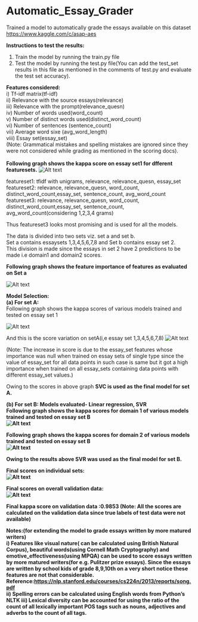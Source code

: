 # Automatic_Essay_Grader

Trained a model to automatically grade the essays available on this dataset
https://www.kaggle.com/c/asap-aes

<b>Instructions to test the results:</b>
1) Train the model by running the train.py file
2) Test the model by running the test.py file(You can add the test_set results in this file as mentioned in the comments of test.py and evaluate the test set accuracy).

<b>Features considered:</b><br>
i) Tf-idf matrix(tf-idf)<br>
ii) Relevance with the source essays(relevance)<br>
iii) Relevance with the prompt(relevance_quesn)<br>
iv) Number of words used(word_count)<br>
v) Number of distinct words used(distinct_word_count)<br>
vi) Number of sentences (sentence_count)<br>
vii) Average word sixe (avg_word_length)<br>
viii) Essay set(essay_set)
<br>
(Note: Grammatical mistakes and spelling mistakes are ignored since they were not considered while grading as mentioned in the scoring docs).
<br><br><b>
Following graph shows the kappa score on essay set1 for dfferent featuresets.</b>
![Alt text](https://github.com/ethicalrushi/automatic_essay_grader/blob/master/featureset_set1.png)

featureset1: tfidf with unigrams, relevance, relevance_quesn, essay_set<br>
featureset2: relevance, relevance_quesn, word_count, distinct_word_count,essay_set, sentence_count, avg_word_count<br>
featureset3: relevance, relevance_quesn, word_count, distinct_word_count,essay_set, sentence_count,                   avg_word_count(considering 1,2,3,4 grams)<br>

Thus featureset3 looks most promising and is used for all the models.<br>

The data is divided into two sets viz. set a and set b.<br>
Set a contains essaysets 1,3,4,5,6,7,8 and Set b contains essay set 2.<br>
This division is made since the essays in set 2 have 2 predictions to be made i.e domain1 and domain2 scores.<br>

<b>Following graph shows the feature importance of features as evaluated on Set a</b><br>

![Alt text](https://github.com/ethicalrushi/automatic_essay_grader/blob/master/feature_importance.png)

<b>Model Selection:</b><br>
<b>(a) For set A:</b>
<br>
Following graph shows the kappa scores of various models trained and tested on essay set 1<br>

![Alt text](https://github.com/ethicalrushi/automatic_essay_grader/blob/master/models_set1.png)

And this is the score variation on setA(i,e essay set 1,3,4,5,6,7,8)
![Alt text](https://github.com/ethicalrushi/automatic_essay_grader/blob/master/models_seta.png)

(Note: The increase in score is due to the essay_set features whose importance was null when trained on essay sets of single type since the value of essay_set for all data points in such case is same but it got a high importance when trained on all essay_sets containing data points with different essay_set values.)

Owing to the scores in above graph <b>SVC is used as the final model for set A.<b>

<b>(b) For set B:</b>
Models evaluated- Linear regression, SVR
<br>
Following graph shows the kappa scores for domain 1 of various models trained and tested on essay set B<br>
![Alt text](https://github.com/ethicalrushi/automatic_essay_grader/blob/master/models_set2_domain1.png)

Following graph shows the kappa scores for domain 2 of various models trained and tested on essay set B<br>
![Alt text](https://github.com/ethicalrushi/automatic_essay_grader/blob/master/models_set2_domain2.png)

Owing to the results above <b>SVR was used as the final model for set B.</b>

<b>Final scores on individual sets:</b><br>
![Alt text](https://github.com/ethicalrushi/automatic_essay_grader/blob/master/different_sets.png)

<b>Final scores on overall validation data:</b><br>
![Alt text](https://github.com/ethicalrushi/automatic_essay_grader/blob/master/final_score.png)

<b>Final kappa score on validation data :0.9853 </b>
(Note: All the scores are calculated on the validation data since true labels of test data were not available)

<b> Notes:</b>(for extending the model to grade essays written by more matured writers)<br>
i) Features like visual nature( can be calculated using British Natural Corpus), beautiful words(using Cornell Math Cryptography) and emotive_effectiveness(using MPQA) can be used to score essays written by more matured writers(for e.g. Pulitzer prize essays). Since the essays are written by school kids of grade 8,9,10th on a very short notice these features are not that considerable.<br>
Reference:https://nlp.stanford.edu/courses/cs224n/2013/reports/song.pdf <br>
ii) Spelling errors can be calculated using English words from Python’s NLTK
iii) Lexical diversity can be accounted for using the ratio of the count of all lexically important POS tags such as
nouns, adjectives and adverbs to the count of all tags.<br>




